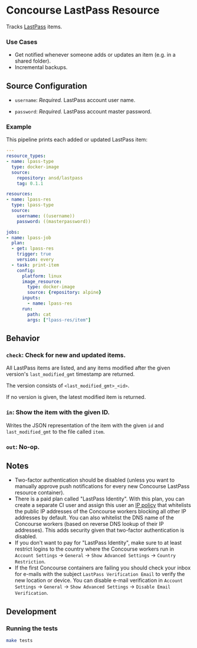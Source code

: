 # Concourse LastPass Resource

Tracks [LastPass](https://www.lastpass.com/) items.

### Use Cases
* Get notified whenever someone adds or updates an item (e.g. in a shared folder).
* Incremental backups.

## Source Configuration

* `username`: *Required.* LastPass account user name.

* `password`: *Required.* LastPass account master password.

### Example

This pipeline prints each added or updated LastPass item:

``` yaml
---
resource_types:
- name: lpass-type
  type: docker-image
  source:
    repository: ansd/lastpass
    tag: 0.1.1

resources:
- name: lpass-res
  type: lpass-type
  source:
    username: ((username))
    password: ((masterpassword))

jobs:
- name: lpass-job
  plan:
  - get: lpass-res
    trigger: true
    version: every
  - task: print-item
    config:
      platform: linux
      image_resource:
        type: docker-image
        source: {repository: alpine}
      inputs:
        - name: lpass-res
      run:
        path: cat
        args: ["lpass-res/item"]
```

## Behavior

### `check`: Check for new and updated items.

All LastPass items are listed, and any items modified after the given version's `last_modified_gmt` timestamp are returned.

The version consists of `<last_modified_gmt>_<id>`.

If no version is given, the latest modified item is returned.

### `in`: Show the item with the given ID.

Writes the JSON representation of the item with the given `id` and `last_modified_gmt` to the file called `item`.

### `out`: No-op.

## Notes

* Two-factor authentication should be disabled (unless you want to manually approve push notifications for every new Concourse LastPass resource container).
* There is a paid plan called "LastPass Identity". With this plan, you can create a separate CI user and assign this user an [IP policy](https://www.lastpass.com/policies/ip-address) that whitelists the public IP addresses of the Concourse workers blocking all other IP addresses by default. You can also whitelist the DNS name of the Concourse workers (based on reverse DNS lookup of their IP addresses). This adds security given that two-factor authentication is disabled.
* If you don't want to pay for "LastPass Identity", make sure to at least restrict logins to the country where the Concourse workers run in `Account Settings` -> `General` -> `Show Advanced Settings` -> `Country Restriction`.
* If the first Concourse containers are failing you should check your inbox for e-mails with the subject `LastPass Verification Email` to verify the new location or device. You can disable e-mail verification in `Account Settings` -> `General` -> `Show Advanced Settings` -> `Disable Email Verification`.

## Development

### Running the tests

```sh
make tests
```
